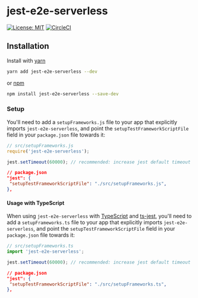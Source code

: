 # jest-e2e-serverless

[![License: MIT](https://img.shields.io/badge/License-MIT-yellow.svg)](https://opensource.org/licenses/MIT)
[![CircleCI](https://circleci.com/gh/erezrokah/jest-e2e-serverless.svg?style=svg)](https://circleci.com/gh/erezrokah/jest-e2e-serverless)

## Installation

Install with [yarn](https://github.com/yarnpkg/yarn)

```bash
yarn add jest-e2e-serverless --dev
```

or [npm](https://www.npmjs.com/)

```bash
npm install jest-e2e-serverless --save-dev
```

### Setup

You'll need to add a `setupFrameworks.js` file to your app that explicitly imports `jest-e2e-serverless`, and point the `setupTestFrameworkScriptFile` field in your `package.json` file towards it:

```javascript
// src/setupFrameworks.js
require('jest-e2e-serverless');

jest.setTimeout(60000); // recommended: increase jest default timeout
```

```json
// package.json
"jest": {
 "setupTestFrameworkScriptFile": "./src/setupFrameworks.js",
},
```

#### Usage with TypeScript

When using `jest-e2e-serverless` with [TypeScript](http://typescriptlang.org/) and [ts-jest](https://github.com/kulshekhar/ts-jest), you'll need to add a `setupFrameworks.ts` file to your app that explicitly imports `jest-e2e-serverless`, and point the `setupTestFrameworkScriptFile` field in your `package.json` file towards it:

```typescript
// src/setupFrameworks.ts
import 'jest-e2e-serverless';

jest.setTimeout(60000); // recommended: increase jest default timeout
```

```json
// package.json
"jest": {
 "setupTestFrameworkScriptFile": "./src/setupFrameworks.ts",
},
```
